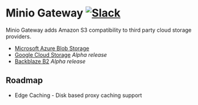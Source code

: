 # Minio Gateway [![Slack](https://slack.minio.io/slack?type=svg)](https://slack.minio.io)
Minio Gateway adds Amazon S3 compatibility to third party cloud storage providers.
- [Microsoft Azure Blob Storage](https://github.com/minio/minio/blob/master/docs/gateway/azure.md)
- [Google Cloud Storage](https://github.com/minio/minio/blob/master/docs/gateway/gcs.md) _Alpha release_
- [Backblaze B2](https://github.com/minio/minio/blob/master/docs/gateway/b2.md) _Alpha release_

## Roadmap
* Edge Caching - Disk based proxy caching support

